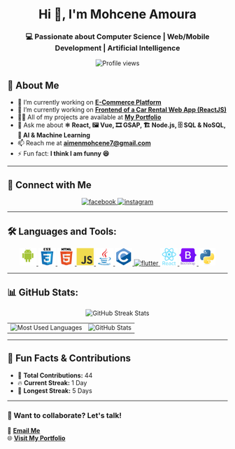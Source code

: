 <h1 align="center">Hi 👋, I'm Mohcene Amoura</h1>
<h3 align="center">💻 Passionate about Computer Science | Web/Mobile Development | Artificial Intelligence</h3>

<p align="center">
  <img src="https://komarev.com/ghpvc/?username=mohceneamoura&label=Profile%20views&color=0e75b6&style=flat" alt="Profile views" />
</p>

## 🚀 About Me
- 🔭 I’m currently working on **[E-Commerce Platform](https://github.com/MohceneAmoura/E-Commerce-Platform---Node.js-MySQL)**
- 🔭 I’m currently working on **[Frontend of a Car Rental Web App (ReactJS)](https://github.com/MohceneAmoura/-location-voiture-frontend-reactjs)**
- 👨‍💻 All of my projects are available at **[My Portfolio](https://portfolio-mohcene-amoura.vercel.app/)**
- 💬 Ask me about **⚛ React, 🖼 Vue, 🎞 GSAP, 🏗 Node.js, 🗄 SQL & NoSQL, 🤖 AI & Machine Learning**
- 📫 Reach me at **aimenmohcene7@gmail.com**
- ⚡ Fun fact: **I think I am funny 😆**

---

## 📲 Connect with Me
<p align="center">
  <a href="https://fb.com/mohcene.amoura" target="blank">
    <img src="https://raw.githubusercontent.com/rahuldkjain/github-profile-readme-generator/master/src/images/icons/Social/facebook.svg" alt="facebook" height="30" width="40"/>
  </a>
  <a href="https://instagram.com/mohcene.amoura" target="blank">
    <img src="https://raw.githubusercontent.com/rahuldkjain/github-profile-readme-generator/master/src/images/icons/Social/instagram.svg" alt="instagram" height="30" width="40"/>
  </a>
</p>

---

## 🛠️ Languages and Tools:
<p align="center">
  <a href="https://developer.android.com" target="_blank"> 
    <img src="https://raw.githubusercontent.com/devicons/devicon/master/icons/android/android-original-wordmark.svg" alt="android" width="40" height="40"/> 
  </a>
  <a href="https://www.w3schools.com/css/" target="_blank"> 
    <img src="https://raw.githubusercontent.com/devicons/devicon/master/icons/css3/css3-original-wordmark.svg" alt="css3" width="40" height="40"/> 
  </a>
  <a href="https://www.w3schools.com/html/" target="_blank"> 
    <img src="https://raw.githubusercontent.com/devicons/devicon/master/icons/html5/html5-original-wordmark.svg" alt="html5" width="40" height="40"/> 
  </a>
  <a href="https://developer.mozilla.org/en-US/docs/Web/JavaScript" target="_blank"> 
    <img src="https://raw.githubusercontent.com/devicons/devicon/master/icons/javascript/javascript-original.svg" alt="javascript" width="40" height="40"/> 
  </a>
  <a href="https://www.java.com/" target="_blank"> 
    <img src="https://raw.githubusercontent.com/devicons/devicon/master/icons/java/java-original.svg" alt="java" width="40" height="40"/> 
  </a>
  <a href="https://www.cprogramming.com/" target="_blank"> 
    <img src="https://raw.githubusercontent.com/devicons/devicon/master/icons/c/c-original.svg" alt="c" width="40" height="40"/> 
  </a>
  <a href="https://flutter.dev" target="_blank"> 
    <img src="https://www.vectorlogo.zone/logos/flutterio/flutterio-icon.svg" alt="flutter" width="40" height="40"/> 
  </a>
  <a href="https://reactjs.org/" target="_blank"> 
    <img src="https://raw.githubusercontent.com/devicons/devicon/master/icons/react/react-original-wordmark.svg" alt="react" width="40" height="40"/> 
  </a>
  <a href="https://getbootstrap.com" target="_blank"> 
    <img src="https://raw.githubusercontent.com/devicons/devicon/master/icons/bootstrap/bootstrap-original-wordmark.svg" alt="bootstrap" width="40" height="40"/> 
  </a>
  <a href="https://www.python.org" target="_blank"> 
    <img src="https://raw.githubusercontent.com/devicons/devicon/master/icons/python/python-original.svg" alt="python" width="40" height="40"/> 
  </a>
</p>

---

## 📊 GitHub Stats:
<div align="center">
  <img src="https://github-readme-streak-stats.herokuapp.com/?user=mohceneamoura&theme=dark&hide_border=true" alt="GitHub Streak Stats" />
</div>

<div align="center">
  <table>
    <tr>
      <td>
        <img src="https://github-readme-stats.vercel.app/api/top-langs/?username=mohceneamoura&layout=compact&theme=dark&hide_border=true" alt="Most Used Languages" />
      </td>
      <td>
        <img src="https://github-readme-stats.vercel.app/api?username=mohceneamoura&show_icons=true&theme=dark&hide_border=true" alt="GitHub Stats" />
      </td>
    </tr>
  </table>
</div>

---

## 🎯 Fun Facts & Contributions
- 🚀 **Total Contributions:** 44
- 🔥 **Current Streak:** 1 Day
- 💯 **Longest Streak:** 5 Days

---

### 📌 Want to collaborate? Let's talk!
💌 **[Email Me](mailto:aimenmohcene7@gmail.com)**  
🌐 **[Visit My Portfolio](https://portfolio-mohcene-amoura.vercel.app/)**  
